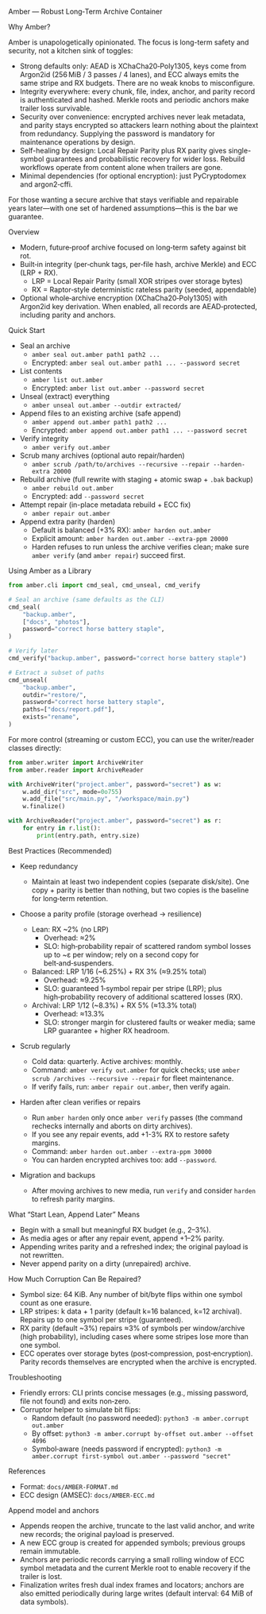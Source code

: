 Amber — Robust Long‑Term Archive Container

Why Amber?

Amber is unapologetically opinionated. The focus is long-term safety and security, not a kitchen sink of toggles:

- Strong defaults only: AEAD is XChaCha20‑Poly1305, keys come from Argon2id (256 MiB / 3 passes / 4 lanes), and ECC always emits the same stripe and RX budgets. There are no weak knobs to misconfigure.
- Integrity everywhere: every chunk, file, index, anchor, and parity record is authenticated and hashed. Merkle roots and periodic anchors make trailer loss survivable.
- Security over convenience: encrypted archives never leak metadata, and parity stays encrypted so attackers learn nothing about the plaintext from redundancy. Supplying the password is mandatory for maintenance operations by design.
- Self-healing by design: Local Repair Parity plus RX parity gives single-symbol guarantees and probabilistic recovery for wider loss. Rebuild workflows operate from content alone when trailers are gone.
- Minimal dependencies (for optional encryption): just PyCryptodomex and argon2‑cffi.

For those wanting a secure archive that stays verifiable and repairable years later—with one set of hardened assumptions—this is the bar we guarantee.

Overview

- Modern, future‑proof archive focused on long‑term safety against bit rot.
- Built‑in integrity (per‑chunk tags, per‑file hash, archive Merkle) and ECC (LRP + RX).
  - LRP = Local Repair Parity (small XOR stripes over storage bytes)
  - RX = Raptor‑style deterministic rateless parity (seeded, appendable)
- Optional whole‑archive encryption (XChaCha20‑Poly1305) with Argon2id key derivation. When enabled, all records are AEAD‑protected, including parity and anchors.

Quick Start

- Seal an archive
  - `amber seal out.amber path1 path2 ...`
  - Encrypted: `amber seal out.amber path1 ... --password secret`
- List contents
  - `amber list out.amber`
  - Encrypted: `amber list out.amber --password secret`
- Unseal (extract) everything
  - `amber unseal out.amber --outdir extracted/`
- Append files to an existing archive (safe append)
  - `amber append out.amber path1 path2 ...`
  - Encrypted: `amber append out.amber path1 ... --password secret`
- Verify integrity
  - `amber verify out.amber`
- Scrub many archives (optional auto repair/harden)
  - `amber scrub /path/to/archives --recursive --repair --harden-extra 20000`
- Rebuild archive (full rewrite with staging + atomic swap + `.bak` backup)
  - `amber rebuild out.amber`
  - Encrypted: add `--password secret`
- Attempt repair (in-place metadata rebuild + ECC fix)
  - `amber repair out.amber`
- Append extra parity (harden)
  - Default is balanced (+3% RX): `amber harden out.amber`
  - Explicit amount: `amber harden out.amber --extra-ppm 20000`
  - Harden refuses to run unless the archive verifies clean; make sure `amber verify` (and `amber repair`) succeed first.

Using Amber as a Library

```python
from amber.cli import cmd_seal, cmd_unseal, cmd_verify

# Seal an archive (same defaults as the CLI)
cmd_seal(
    "backup.amber",
    ["docs", "photos"],
    password="correct horse battery staple",
)

# Verify later
cmd_verify("backup.amber", password="correct horse battery staple")

# Extract a subset of paths
cmd_unseal(
    "backup.amber",
    outdir="restore/",
    password="correct horse battery staple",
    paths=["docs/report.pdf"],
    exists="rename",
)
```

For more control (streaming or custom ECC), you can use the writer/reader classes directly:

```python
from amber.writer import ArchiveWriter
from amber.reader import ArchiveReader

with ArchiveWriter("project.amber", password="secret") as w:
    w.add_dir("src", mode=0o755)
    w.add_file("src/main.py", "/workspace/main.py")
    w.finalize()

with ArchiveReader("project.amber", password="secret") as r:
    for entry in r.list():
        print(entry.path, entry.size)
```

Best Practices (Recommended)

- Keep redundancy
  - Maintain at least two independent copies (separate disk/site). One copy + parity is better than nothing, but two copies is the baseline for long‑term retention.

- Choose a parity profile (storage overhead → resilience)
  - Lean: RX ~2% (no LRP)
    - Overhead: ≈2%
    - SLO: high‑probability repair of scattered random symbol losses up to ~ε per window; rely on a second copy for belt‑and‑suspenders.
  - Balanced: LRP 1/16 (~6.25%) + RX 3% (≈9.25% total)
    - Overhead: ≈9.25%
    - SLO: guaranteed 1‑symbol repair per stripe (LRP); plus high‑probability recovery of additional scattered losses (RX).
  - Archival: LRP 1/12 (~8.3%) + RX 5% (≈13.3% total)
    - Overhead: ≈13.3%
    - SLO: stronger margin for clustered faults or weaker media; same LRP guarantee + higher RX headroom.

- Scrub regularly
  - Cold data: quarterly. Active archives: monthly.
  - Command: `amber verify out.amber` for quick checks; use `amber scrub /archives --recursive --repair` for fleet maintenance.
  - If verify fails, run: `amber repair out.amber`, then verify again.

- Harden after clean verifies or repairs
  - Run `amber harden` only once `amber verify` passes (the command rechecks internally and aborts on dirty archives).
  - If you see any repair events, add +1-3% RX to restore safety margins.
  - Command: `amber harden out.amber --extra-ppm 30000`
  - You can harden encrypted archives too: add `--password`.

- Migration and backups
  - After moving archives to new media, run `verify` and consider `harden` to refresh parity margins.

What “Start Lean, Append Later” Means

- Begin with a small but meaningful RX budget (e.g., 2–3%).
- As media ages or after any repair event, append +1–2% parity.
- Appending writes parity and a refreshed index; the original payload is not rewritten.
- Never append parity on a dirty (unrepaired) archive.

How Much Corruption Can Be Repaired?

- Symbol size: 64 KiB. Any number of bit/byte flips within one symbol count as one erasure.
- LRP stripes: k data + 1 parity (default k=16 balanced, k=12 archival). Repairs up to one symbol per stripe (guaranteed).
- RX parity (default ~3%) repairs ≈3% of symbols per window/archive (high probability), including cases where some stripes lose more than one symbol.
- ECC operates over storage bytes (post‑compression, post‑encryption). Parity records themselves are encrypted when the archive is encrypted.

Troubleshooting

- Friendly errors: CLI prints concise messages (e.g., missing password, file not found) and exits non‑zero.
- Corruptor helper to simulate bit flips:
  - Random default (no password needed): `python3 -m amber.corrupt out.amber`
  - By offset: `python3 -m amber.corrupt by-offset out.amber --offset 4096`
  - Symbol‑aware (needs password if encrypted): `python3 -m amber.corrupt first-symbol out.amber --password "secret"`

References

- Format: `docs/AMBER-FORMAT.md`
- ECC design (AMSEC): `docs/AMBER-ECC.md`

Append model and anchors

- Appends reopen the archive, truncate to the last valid anchor, and write new records; the original payload is preserved.
- A new ECC group is created for appended symbols; previous groups remain immutable.
- Anchors are periodic records carrying a small rolling window of ECC symbol metadata and the current Merkle root to enable recovery if the trailer is lost.
- Finalization writes fresh dual index frames and locators; anchors are also emitted periodically during large writes (default interval: 64 MiB of data symbols).
